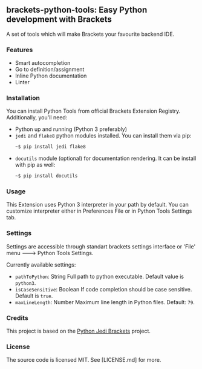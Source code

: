 ## brackets-python-tools: Easy Python development with Brackets

A set of tools which will make Brackets your favourite backend IDE.

### Features
  - Smart autocompletion
  - Go to definition/assignment
  - Inline Python documentation
  - Linter

### Installation
You can install Python Tools from official Brackets Extension Registry.
Additionally, you'll need:
  - Python up and running (Python 3 preferably)
  - `jedi` and `flake8` python modules installed. You can install them via pip:
    ```bash
    ~$ pip install jedi flake8
    ```
  - `docutils` module (optional) for documentation rendering. It can be install with pip as well:
    ```bash
    ~$ pip install docutils
    ```

### Usage
This Extension uses Python 3 interpreter in your path by default. You can customize interpreter either in Preferences File or in Python Tools Settings tab.

### Settings
Settings are accessible through standart brackets settings interface or 'File' menu 🡒 Python Tools Settings.

Currently available settings:
  - `pathToPython`: String
    Full path to python executable. Default value is `python3`.
  - `isCaseSensitive`: Boolean
    If code completion should be case sensitive. Default is `true`.
  - `maxLineLength`: Number
    Maximum line length in Python files. Default: `79`.

### Credits
This project is based on the [Python Jedi Brackets](https://github.com/saravanan-k90/python-jedi-brackets) project.

### License
The source code is licensed MIT. See [LICENSE.md] for more.